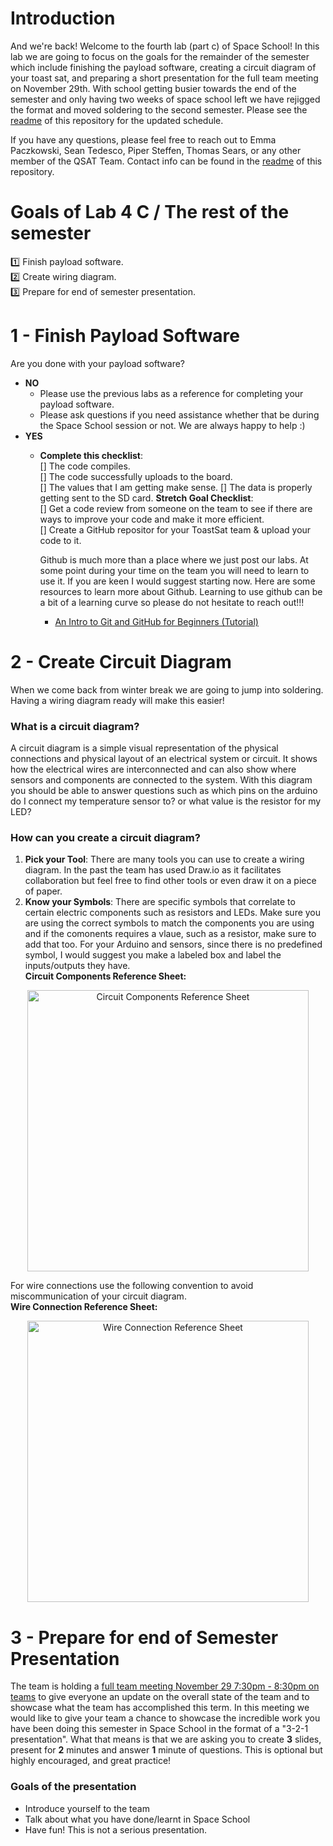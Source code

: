 # Introduction 
And we're back! Welcome to the fourth lab (part c) of Space School! In this lab we are going to focus on the goals for the remainder of the semester which include finishing the payload software, creating a circuit diagram of your toast sat, and preparing a short presentation for the full team meeting on November 29th. With school getting busier towards the end of the semester and only having two weeks of space school left we have rejigged the format and moved soldering to the second semester.  Please see the [readme](https://github.com/queens-satellite-team/Space-School) of this repository for the updated schedule. 

If you have any questions, please feel free to reach out to Emma Paczkowski, Sean Tedesco, Piper Steffen, Thomas Sears, or any other member of the QSAT Team. Contact info can be found in the [readme](https://github.com/queens-satellite-team/Space-School) of this repository. 

# Goals of Lab 4 C / The rest of the semester
1️⃣ Finish payload software.  
2️⃣ Create wiring diagram.  
3️⃣ Prepare for end of semester presentation.  


# 1 - Finish Payload Software
Are you done with your payload software?
- **NO**
  - Please use the previous labs as a reference for completing your payload software.
  - Please ask questions if you need assistance whether that be during the Space School session or not. We are always happy to help :)
- **YES**
  - **Complete this checklist**:  
   [] The code compiles.  
   [] The code successfully uploads to the board.  
   [] The values that I am getting make sense. 
   [] The data is properly getting sent to the SD card.
  **Stretch Goal Checklist**:  
   [] Get a code review from someone on the team to see if there are ways to improve your code and make it more efficient.  
   [] Create a GitHub repositor for your ToastSat team & upload your code to it.  
    
    Github is much more than a place where we just post our labs.  At some point during your time on the team you will need to learn to use it. If you are keen I would suggest starting now.  Here are some resources to learn more about Github. Learning to use github can be a bit of a learning curve so please do not hesitate to reach out!!!
    - [An Intro to Git and GitHub for Beginners (Tutorial)](https://product.hubspot.com/blog/git-and-github-tutorial-for-beginners)

# 2 - Create Circuit Diagram
When we come back from winter break we are going to jump into soldering. Having a wiring diagram ready will make this easier!
### What is a circuit diagram?
A circuit diagram is a simple visual representation of the physical connections and physical layout of an electrical system or circuit. It shows how the electrical wires are interconnected and can also show where sensors and components are connected to the system. With this diagram you should be able to answer questions such as which pins on the arduino do I connect my temperature sensor to? or what value is the resistor for my LED?
### How can you create a circuit diagram?
1. **Pick your Tool**: There are many tools you can use to create a wiring diagram. In the past the team has used Draw.io as it facilitates collaboration but feel free to find other tools or even draw it on a piece of paper. 
2. **Know your Symbols**: There are specific symbols that correlate to certain electric components such as resistors and LEDs. Make sure you are using the correct symbols to match the components you are using and if the comonents requires a vlaue, such as a resistor, make sure to add that too. For your Arduino and sensors, since there is no predefined symbol, I would suggest you make a labeled box and label the inputs/outputs they have.  
**Circuit Components Reference Sheet:** 

<p align="center">
  <img src ="https://github.com/queens-satellite-team/Space-School/blob/7a8f8b0a162e4b1ba45a42242deae169e958a081/lab4c/lab4c-images/electric_symbols.png" width = "450" alt ="Circuit Components Reference Sheet">  

  For wire connections use the following convention to avoid miscommunication of your circuit diagram.  
**Wire Connection Reference Sheet:**  
 <p align="center">
  <img src ="https://github.com/queens-satellite-team/Space-School/blob/1bf425da49d097869d6ce60f6c5d4bae6ffef9e6/lab4c/lab4c-images/wire_connections.png" width = "450" alt ="Wire Connection Reference Sheet">
 
  
# 3 - Prepare for end of Semester Presentation
The team is holding a [full team meeting November 29 7:30pm - 8:30pm on teams](https://teams.microsoft.com/l/meetup-join/19%3a228819f05c6048ba9648b700fe70780f%40thread.tacv2/1636333553327?context=%7b%22Tid%22%3a%22d61ecb3b-38b1-42d5-82c4-efb2838b925c%22%2c%22Oid%22%3a%22435b5691-4e74-41b9-bf46-569822016814%22%7d) to give everyone an update on the overall state of the team and to showcase what the team has accomplished this term.  In this meeting we would like to give your team a chance to showcase the incredible work you have been doing this semester in Space School in the format of a "3-2-1 presentation". What that means is that we are asking you to create **3** slides, present for **2** minutes and answer **1** minute of questions.  This is optional but highly encouraged, and great practice!

### Goals of the presentation
- Introduce yourself to the team
- Talk about what you have done/learnt in Space School
- Have fun! This is not a serious presentation. 
